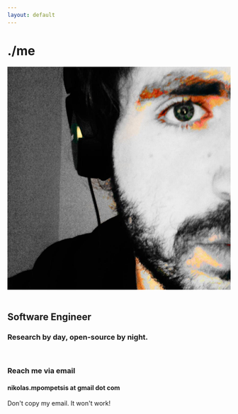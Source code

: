```yaml
---
layout: default
---
```


<div class="main-content">
    <h1 class="awesomeh1">./me</h1>
    <div class="col-4">
        <img class="home-img" src="./assest/images/nb1.png" alt="nb" />
    </div>
    <div class="col-6">
        <br>
        <h2><b>Software Engineer</b></h2>
        <h3>Research by <b>day</b>, open-source by <b>night.</b></h3>
        <br>
        <h3 class="awesomeh3"><b>Reach me via email</b></h3>
        <div class="popup" onclick="popupFun()" oncopy="return false" oncut="return false">
            <h4><b>nikolas.mpompetsis</b> at <b>gmail</b> dot <b>com</b></h4>
            <span class="popuptext" id="myPopup">Don't copy my email. It won't work!</span>
        </div>
    </div>
</div>
